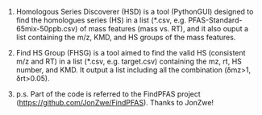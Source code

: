 1) Homologous Series Discoverer (HSD) is a tool (PythonGUI) designed to find the homologues series (HS) in a list (*.csv, e.g. PFAS-Standard-65mix-50ppb.csv) of mass features (mass vs. RT), and it also ouput a list containing the m/z, KMD, and HS groups of the mass features.

2) Find HS Group (FHSG) is a tool aimed to find the valid HS (consistent m/z and RT) in a list (*.csv, e.g. target.csv) containing the mz, rt, HS number, and KMD. It output a list including all the combination (δmz>1, δrt>0.05).
 
3) p.s. Part of the code is referred to the FindPFAS project (https://github.com/JonZwe/FindPFAS). Thanks to JonZwe!
